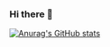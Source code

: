### Hi there 👋

[![Anurag's GitHub stats](https://github-readme-stats.vercel.app/api?username=AlexRITIAN&show_icons=true&theme=dark)](https://github.com/anuraghazra/github-readme-stats)
<!--
**AlexRITIAN/AlexRITIAN** is a ✨ _special_ ✨ repository because its `README.md` (this file) appears on your GitHub profile.

Here are some ideas to get you started:

- 🔭 I’m currently working on ...
- 🌱 I’m currently learning ...
- 👯 I’m looking to collaborate on ...
- 🤔 I’m looking for help with ...
- 💬 Ask me about ...
- 📫 How to reach me: ...
- 😄 Pronouns: ...
- ⚡ Fun fact: ...
-->
